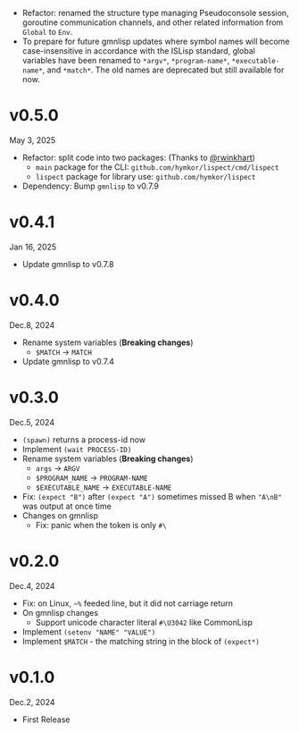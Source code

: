 - Refactor: renamed the structure type managing Pseudoconsole session, goroutine communication channels, and other related information from `Global` to `Env`.
- To prepare for future gmnlisp updates where symbol names will become case-insensitive in accordance with the ISLisp standard, global variables have been renamed to `*argv*`, `*program-name*`, `*executable-name*`, and `*match*`. The old names are deprecated but still available for now.

v0.5.0
======
May 3, 2025

- Refactor: split code into two packages: (Thanks to [@rwinkhart])
    - `main` package for the CLI: `github.com/hymkor/lispect/cmd/lispect`
    - `lispect` package for library use: `github.com/hymkor/lispect`
- Dependency: Bump `gmnlisp` to v0.7.9

[@rwinkhart]: https://github.com/rwinkhart

v0.4.1
======
Jan 16, 2025

- Update gmnlisp to v0.7.8

v0.4.0
======
Dec.8, 2024

- Rename system variables (**Breaking changes**)
    - `$MATCH` → `MATCH`
- Update gmnlisp to v0.7.4

v0.3.0
=======
Dec.5, 2024

- `(spawn)` returns a process-id now
- Implement `(wait PROCESS-ID)`
- Rename system variables (**Breaking changes**)
    - `args` → `ARGV`
    - `$PROGRAM_NAME` → `PROGRAM-NAME`
    - `$EXECUTABLE_NAME` → `EXECUTABLE-NAME`
- Fix: `(expect "B")` after `(expect "A")` sometimes missed B when `"A\nB"` was output at once time
- Changes on gmnlisp
    - Fix: panic when the token is only `#\`

v0.2.0
======
Dec.4, 2024

- Fix: on Linux, `~%` feeded line, but it did not carriage return
- On gmnlisp changes
    - Support unicode character literal `#\U3042` like CommonLisp
- Implement `(setenv "NAME" "VALUE")`
- Implement `$MATCH` - the matching string in the block of `(expect*)`

v0.1.0
======
Dec.2, 2024

- First Release
